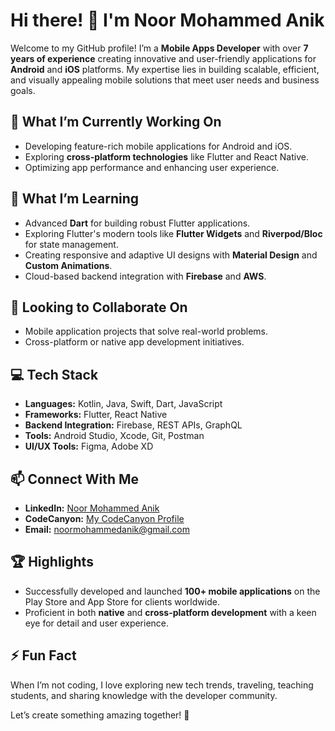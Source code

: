 
# Hi there! 👋 I'm Noor Mohammed Anik  

Welcome to my GitHub profile! I’m a **Mobile Apps Developer** with over **7 years of experience** creating innovative and user-friendly applications for **Android** and **iOS** platforms. My expertise lies in building scalable, efficient, and visually appealing mobile solutions that meet user needs and business goals.  

## 🔭 What I’m Currently Working On  
- Developing feature-rich mobile applications for Android and iOS.  
- Exploring **cross-platform technologies** like Flutter and React Native.  
- Optimizing app performance and enhancing user experience.  

## 🌱 What I’m Learning  
- Advanced **Dart** for building robust Flutter applications.  
- Exploring Flutter's modern tools like **Flutter Widgets** and **Riverpod/Bloc** for state management.  
- Creating responsive and adaptive UI designs with **Material Design** and **Custom Animations**.  
- Cloud-based backend integration with **Firebase** and **AWS**.  

## 👯 Looking to Collaborate On  
- Mobile application projects that solve real-world problems.  
- Cross-platform or native app development initiatives.  

## 💻 Tech Stack  
- **Languages:** Kotlin, Java, Swift, Dart, JavaScript  
- **Frameworks:** Flutter, React Native  
- **Backend Integration:** Firebase, REST APIs, GraphQL  
- **Tools:** Android Studio, Xcode, Git, Postman  
- **UI/UX Tools:** Figma, Adobe XD  

## 📫 Connect With Me  
- **LinkedIn:** [Noor Mohammed Anik](https://www.linkedin.com/in/noor-mohammed-anik)  
- **CodeCanyon:** [My CodeCanyon Profile]([https://www.fiverr.com](https://codecanyon.net/user/onlinesoftsell/portfolio)/)  
- **Email:** [noormohammedanik@gmail.com](mailto:noormohammedanik@gmail.com)  

## 🏆 Highlights  
- Successfully developed and launched **100+ mobile applications** on the Play Store and App Store for clients worldwide.
- Proficient in both **native** and **cross-platform development** with a keen eye for detail and user experience.  

## ⚡ Fun Fact  
When I’m not coding, I love exploring new tech trends, traveling, teaching students, and sharing knowledge with the developer community.  


Let’s create something amazing together! 🚀  
